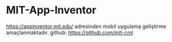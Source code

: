 # MIT-App-Inventor
https://appinventor.mit.edu/ adresinden mobil uygulama geliştirme amaçlanmaktadır.
github: https://github.com/mit-cml
